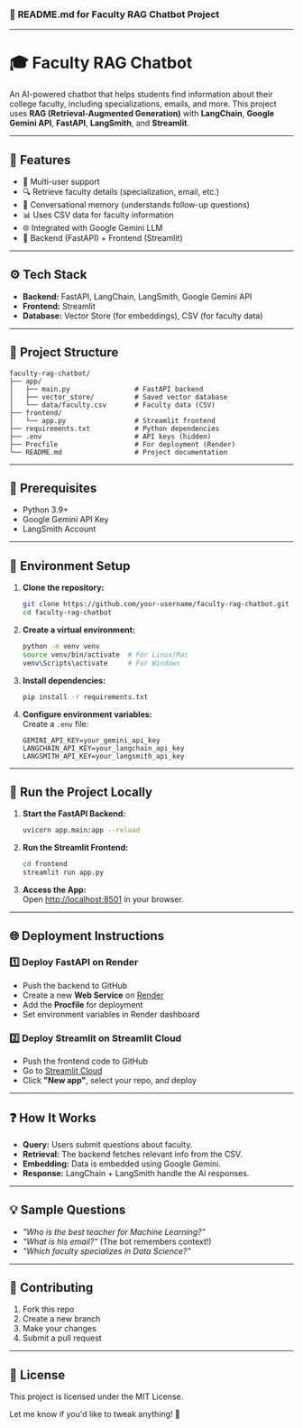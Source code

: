 ### 📄 **README.md for Faculty RAG Chatbot Project**

---

# 🎓 **Faculty RAG Chatbot**  
An AI-powered chatbot that helps students find information about their college faculty, including specializations, emails, and more. This project uses **RAG (Retrieval-Augmented Generation)** with **LangChain**, **Google Gemini API**, **FastAPI**, **LangSmith**, and **Streamlit**.

---

## 🚀 **Features**  
- 🤖 Multi-user support  
- 🔍 Retrieve faculty details (specialization, email, etc.)  
- 💬 Conversational memory (understands follow-up questions)  
- 📊 Uses CSV data for faculty information  
- 🌐 Integrated with Google Gemini LLM  
- 🔗 Backend (FastAPI) + Frontend (Streamlit)  

---

## ⚙️ **Tech Stack**  
- **Backend:** FastAPI, LangChain, LangSmith, Google Gemini API  
- **Frontend:** Streamlit  
- **Database:** Vector Store (for embeddings), CSV (for faculty data)  

---

## 📁 **Project Structure**  
```
faculty-rag-chatbot/
├── app/                        
│   ├── main.py                # FastAPI backend
│   ├── vector_store/          # Saved vector database
│   └── data/faculty.csv       # Faculty data (CSV)
├── frontend/                  
│   └── app.py                 # Streamlit frontend
├── requirements.txt           # Python dependencies
├── .env                       # API keys (hidden)
├── Procfile                   # For deployment (Render)
└── README.md                  # Project documentation
```

---

## 🚨 **Prerequisites**  
- Python 3.9+  
- Google Gemini API Key  
- LangSmith Account  

---

## 🔑 **Environment Setup**  
1. **Clone the repository:**  
   ```bash
   git clone https://github.com/your-username/faculty-rag-chatbot.git
   cd faculty-rag-chatbot
   ```

2. **Create a virtual environment:**  
   ```bash
   python -m venv venv
   source venv/bin/activate  # For Linux/Mac
   venv\Scripts\activate     # For Windows
   ```

3. **Install dependencies:**  
   ```bash
   pip install -r requirements.txt
   ```

4. **Configure environment variables:**  
   Create a `.env` file:  
   ```
   GEMINI_API_KEY=your_gemini_api_key
   LANGCHAIN_API_KEY=your_langchain_api_key
   LANGSMITH_API_KEY=your_langsmith_api_key
   ```

---

## 🚀 **Run the Project Locally**  

1. **Start the FastAPI Backend:**  
   ```bash
   uvicorn app.main:app --reload
   ```

2. **Run the Streamlit Frontend:**  
   ```bash
   cd frontend
   streamlit run app.py
   ```

3. **Access the App:**  
   Open [http://localhost:8501](http://localhost:8501) in your browser.

---

## 🌐 **Deployment Instructions**  

### 1️⃣ **Deploy FastAPI on Render**  
- Push the backend to GitHub  
- Create a new **Web Service** on [Render](https://render.com)  
- Add the **Procfile** for deployment  
- Set environment variables in Render dashboard  

### 2️⃣ **Deploy Streamlit on Streamlit Cloud**  
- Push the frontend code to GitHub  
- Go to [Streamlit Cloud](https://streamlit.io/cloud)  
- Click **"New app"**, select your repo, and deploy  

---

## ❓ **How It Works**  
- **Query:** Users submit questions about faculty.  
- **Retrieval:** The backend fetches relevant info from the CSV.  
- **Embedding:** Data is embedded using Google Gemini.  
- **Response:** LangChain + LangSmith handle the AI responses.  

---

## 💡 **Sample Questions**  
- *"Who is the best teacher for Machine Learning?"*  
- *"What is his email?"* (The bot remembers context!)  
- *"Which faculty specializes in Data Science?"*  

---

## 🤝 **Contributing**  
1. Fork this repo  
2. Create a new branch  
3. Make your changes  
4. Submit a pull request  

---

## 📜 **License**  
This project is licensed under the MIT License.  

Let me know if you'd like to tweak anything! 🚀
